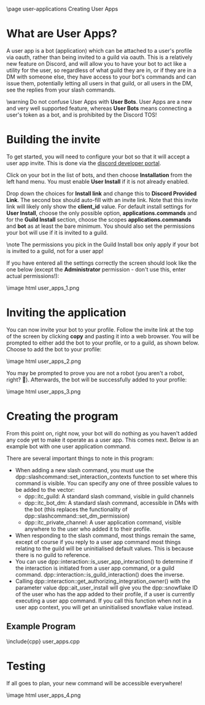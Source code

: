 \page user-applications Creating User Apps

# What are User Apps?

A user app is a bot (application) which can be attached to a user's profile via oauth, rather than being invited to a guild via oauth. This is a relatively new feature
on Discord, and will allow you to have your bot to act like a utility for the user, so regardless of what guild they are in, or if they are in a DM with someone else,
they have access to your bot's commands and can issue them, potentially letting all users in that guild, or all users in the DM, see the replies from your slash commands.

\warning Do not confuse User Apps with **User Bots**. User Apps are a new and very well supported feature, whereas **User Bots** means connecting a user's token as a bot,
and is prohibited by the Discord TOS!

# Building the invite

To get started, you will need to configure your bot so that it will accept a user app invite. This is done via the [discord developer portal](https://discord.com/developers).

Click on your bot in the list of bots, and then choose **Installation** from the left hand menu. You must enable **User Install** if it is not already enabled.

Drop down the choices for **Install link** and change this to **Discord Provided Link**. The second box should auto-fill with an invite link. Note that this invite link
will likely only show the **client_id** value. For default install settings for **User Install**, choose the only possible option, **applications.commands** and for the
**Guild Install** section, choose the scopes **applications.commands** and **bot** as at least the bare minimum. You should also set the permissions your bot will use if it
is invited to a guild.

\note The permissions you pick in the Guild Install box only apply if your bot is invited to a guild, not for a user app!

If you have entered all the settings correctly the screen should look like the one below (except the **Administrator** permission - don't use this, enter actual permissions!):

\image html user_apps_1.png

# Inviting the application

You can now invite your bot to your profile. Follow the invite link at the top of the screen by clicking **copy** and pasting it into a web browser. You will be prompted
to either add the bot to your profile, or to a guild, as shown below. Choose to add the bot to your profile:

\image html user_apps_2.png

You may be prompted to prove you are not a robot (you aren't a robot, right? 🤖). Afterwards, the bot will be successfully added to your profile:

\image html user_apps_3.png

# Creating the program

From this point on, right now, your bot will do nothing as you haven't added any code yet to make it operate as a user app. This comes next. Below is an example bot
with one user application command.

There are several important things to note in this program:

* When adding a new slash command, you must use the dpp::slashcommand::set_interaction_contexts function to set where this command is visible. You can specify any
  one of three possible values to be added to the vector:
  * dpp::itc_guild: A standard slash command, visible in guild channels
  * dpp::itc_bot_dm: A standard slash command, accessible in DMs with the bot (this replaces the functionality of dpp::slashcommand::set_dm_permission)
  * dpp::itc_private_channel: A user application command, visible anywhere to the user who added it to their profile.
* When responding to the slash command, most things remain the same, except of course if you reply to a user app command most things relating to the guild
  will be uninitialised default values. This is because there is no guild to reference.
* You can use dpp::interaction::is_user_app_interaction() to determine if the interaction is initiated from a user app command, or a guild command.
  dpp::interaction::is_guild_interaction() does the inverse.
* Calling dpp::interaction::get_authorizing_integration_owner() with the parameter value dpp::ait_user_install will give you the dpp::snowflake ID of the
  user who has the app added to their profile, if a user is currently executing a user app command. If you call this function when not in a user app context,
  you will get an uninitialised snowflake value instead.

## Example Program

\include{cpp} user_apps.cpp

# Testing

If all goes to plan, your new command will be accessible everywhere!

\image html user_apps_4.png
